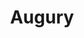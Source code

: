 ---
title: "Augury"
permalink: /spells/augury/
tags:
  - Spell
available_for:
  - Cleric
level: "2nd Level"
school: "Divination"
comp:
  - V
  - S
  - M
material: "specially marked sticks, bones, or similar tokens worth at least 25gp."
cast_time: "1 Minute"
ritual: true
description: |
  By casting gem-inlaid sticks, rolling dragon bones, laying out ornate cards, or employing some other divining tool, you receive an omen from an otherworldly entity about the results of a specific course of action that you plan to take within the next 30 minutes. The DM chooses from the following possible omens:

  - Weal, for good results

  - Woe, for bad results

  - Weal and woe, for both good and bad results

  - Nothing, for results that aren't especially good or bad

  The spell doesn't take into account any possible circumstances that might change the outcome, such as the casting of additional spells or the loss or gain of a companion.

  If you cast the spell two or more times before completing your next long rest, there is a cumulative 25 percent chance for each casting after the first that you get a random reading. The DM makes this roll in secret.
excerpt: "By casting gem-inlaid sticks, rolling dragon bones, laying out ornate cards, or employing some other divining tool, you receive an omen from an otherworldly entity about the results of a specific course of action that you plan to take within the next 30 minutes."
source: "Basic Rules"
---